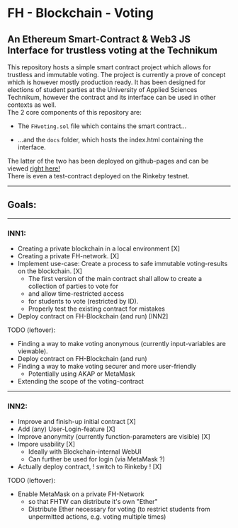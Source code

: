 # FH - Blockchain - Voting #

## An Ethereum Smart-Contract & Web3 JS Interface for trustless voting at the Technikum ##

This repository hosts a simple smart contract project which allows for trustless and immutable voting.
The project is currently a prove of concept which is however mostly production ready. 
It has been designed for elections of student parties at the University of Applied Sciences Technikum, 
however the contract and its interface can be used in other contexts as well.
<br>
The 2 core components of this repository are:

- The `FHvoting.sol` file which contains the smart contract...

- ...and the `docs` folder, which hosts the index.html containing the interface.

The latter of the two has been deployed on github-pages and can be viewed [right here!](https://nilsbroer.github.io/INN1-2/) <br>
There is even a test-contract deployed on the Rinkeby testnet.

---

## Goals: ##

---

### INN1: ###
 - Creating a private blockchain in a local environment [X]
 - Creating a private FH-network. [X]
 - Implement use-case: Create a process to safe immutable voting-results on the blockchain. [X]
     - The first version of the main contract shall allow to create a collection of parties to vote for
     - and allow time-restricted access
     - for students to vote (restricted by ID).
     - Properly test the existing contract for mistakes
 - Deploy contract on FH-Blockchain (and run) [INN2]
 
TODO (leftover):
 - Finding a way to make voting anonymous (currently input-variables are viewable).
 - Deploy contract on FH-Blockchain (and run)
 - Finding a way to make voting securer and more user-friendly
      - Potentially using AKAP or MetaMask
 - Extending the scope of the voting-contract
 
 ---
 
 ### INN2: ###
 - Improve and finish-up initial contract [X]
 - Add (any) User-Login-feature [X]
 - Improve anonymity (currently function-parameters are visible) [X]
 - Impore usability [X]
     - Ideally with Blockchain-internal WebUI
     - Can further be used for login (via MetaMask ?)
 - Actually deploy contract, ! switch to Rinkeby ! [X]
 
 TODO (leftover):
 - Enable MetaMask on a private FH-Network
     - so that FHTW can distribute it's own "Ether"
     - Distribute Ether necessary for voting (to restrict students from unpermitted actions, e.g. voting multiple times)
